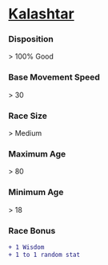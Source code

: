 # **[Kalashtar](https://www.dndbeyond.com/races/kalashtar)**
### **Disposition**
\> 100% Good
### **Base Movement Speed**
\> 30
### **Race Size**
\> Medium
### **Maximum Age**
\> 80
### **Minimum Age**
\> 18
### **Race Bonus**
```diff
+ 1 Wisdom
+ 1 to 1 random stat
```

